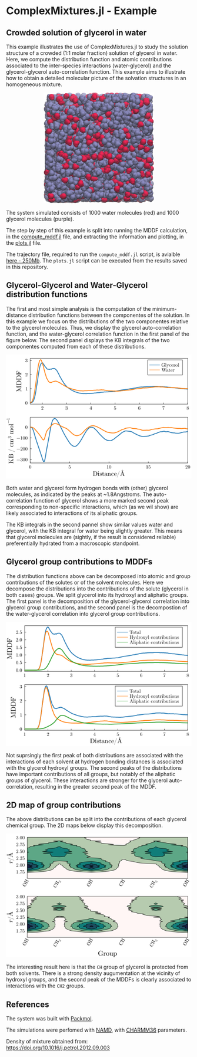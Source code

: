 # ComplexMixtures.jl - Example

## Crowded solution of glycerol in water

This example illustrates the use of ComplexMixtures.jl to study the solution structure of a crowded (1:1 molar fraction) solution of glycerol in water. Here, we compute the distribution function and atomic contributions associated to the inter-species interactions (water-glycerol) and the glycerol-glycerol auto-correlation function. This example aims to illustrate how to obtain a detailed molecular picture of the solvation structures in an homogeneous mixture. 

<center><img width=300px src="./system.png"></center>

The system simulated consists of 1000 water molecules (red) and 1000 glycerol molecules (purple).

The step by step of this example is split into running the MDDF calculation, in the [compute_mddf.jl](./compute_mddf.jl) file, and extracting the information and plotting, in the [plots.jl](./plots.jl) file. 

The trajectory file, required to run the `compute_mddf.jl` script, is avialble [here - 250Mb](https://drive.google.com/file/d/1BuXJ8AjBeduMSD2CkDJLDNxAAD2QNNg6/view?usp=sharing). The `plots.jl` script can be executed from the results saved in this repository. 

## Glycerol-Glycerol and Water-Glycerol distribution functions

The first and most simple analysis is the computation of the minimum-distance distribution functions between the componentes of the solution. In this example we focus on the distributions of the two componentes relative to the glycerol molecules. Thus, we display the glycerol auto-correlation function, and the water-glycerol correlation function in the first panel of the figure below. The second panel displays the KB integrals of the two componentes computed from each of these distributions. 

![](./results/mddf_kb.png)

Both water and glycerol form hydrogen bonds with (other) glycerol molecules, as indicated by the peaks at ~1.8Angstroms. The auto-correlation function of glycerol shows a more marked second peak corresponding to non-specific interactions, which (as we wil show) are likely associated to interactions of its aliphatic groups. 

The KB integrals in the second pannel show similar values water and glycerol, with the KB integral for water being slightly greater. This means that glycerol molecules are (sightly, if the result is considered reliable) preferentially hydrated from a macroscopic standpoint. 

## Glycerol group contributions to MDDFs

The distribution functions above can be decomposed into atomic and group contributions of the solutes or of the solvent molecules. Here we decompose the distributions into the contributions of the solute (glycerol in both cases) groups. We split glycerol into its hydroxyl and aliphatic groups. The first panel is the decomposition of the glycerol-glycerol correlation into glycerol group contributions, and the second panel is the decompostion of the water-glycerol correlation into glycerol group contributions. 

![](./results/mddf_groups.png)

Not suprsingly the first peak of both distributions are associated with the interactions of each solvent at hydrogen bonding distances is associated with the glycerol hydroxyl groups. The second peaks of the distributions have important contributions of all groups, but notably of the aliphatic groups of glycerol. These interactions are stronger for the glycerol auto-correlation, resulting in the greater second peak of the MDDF. 

## 2D map of group contributions

The above distributions can be split into the contributions of each glycerol chemical group. The 2D maps below display this decomposition. 

![](./results/map2D_glyc_glyc.png)

The interesting result here is that the `CH` group of glycerol is protected from both solvents. There is a strong density augumentation at the vicinity of hydroxyl groups, and the second peak of the MDDFs is clearly associated to interactions with the `CH2` groups. 

## References

The system was built with [Packmol](http://m3g.iqm.unicamp.br/packmol).

The simulations were perfomed with [NAMD](https://www.ks.uiuc.edu/Research/namd/), with [CHARMM36](https://www.charmm.org) parameters. 

Density of mixture obtained from: https://doi.org/10.1016/j.petrol.2012.09.003